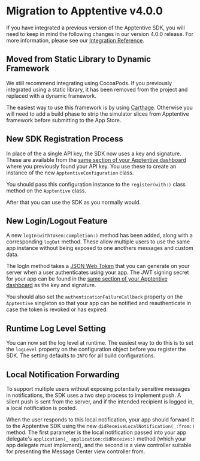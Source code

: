 # Migration to Apptentive v4.0.0

If you have integrated a previous version of the Apptentive SDK, you will need to keep in mind the following changes in our version 4.0.0 release. For more information, please see our [Integration Reference](https://learn.apptentive.com/knowledge-base/ios-integration-reference/).

## Moved from Static Library to Dynamic Framework

We still recommend integrating using CocoaPods. If you previously integrated using a static library, it has been removed from the project and replaced with a dynamic framework.

The easiest way to use this framework is by using [Carthage](https://github.com/Carthage/Carthage). Otherwise you will need to add a build phase to strip the simulator slices from Apptentive framework before submitting to the App Store. 

## New SDK Registration Process

In place of the a single API key, the SDK now uses a key and signature. These are available from the [same section of your Apptentive dashboard](https://be.apptentive.com/apps/current/settings/api) where you previously found your API key. You use these to create an instance of the new `ApptentiveConfiguration` class. 

You should pass this configuration instance to the `register(with:)` class method on the `Apptentive` class. 

After that you can use the SDK as you normally would. 

## New Login/Logout Feature

A new `logIn(withToken:completion:)` method has been added, along with a corresponding `logOut` method. These allow multiple users to use the same app instance without being exposed to one anothers messages and custom data. 

The logIn method takes a [JSON Web Token](https://jwt.io) that you can generate on your server when a user authenticates using your app. The JWT signing secret for your app can be found in the [same section of your Apptentive dashboard](https://be.apptentive.com/apps/current/settings/api) as the key and signature. 

You should also set the `authenticationFailureCallback` property on the `Apptentive` singleton so that your app can be notified and reauthenticate in case the token is revoked or has expired. 

## Runtime Log Level Setting

You can now set the log level at runtime. The easiest way to do this is to set the `logLevel` property on the configuration object before you register the SDK. The setting defaults to `INFO` for all build configurations. 

## Local Notification Forwarding

To support multiple users without exposing potentially sensitive messages in notifications, the SDK uses a two step process to implement push. A silent push is sent from the server, and if the intended recipient is logged in, a local notification is posted. 

When the user responds to this local notification, your app should forward it to the Apptentive SDK using the new `didReceiveLocalNotification(_:from:)` method. The first parameter is the local notification passed into your app delegate's `application(_ application:didReceive:)` method (which your app delegate must implement), and the second is a view controller suitable for presenting the Message Center view controller from. 
